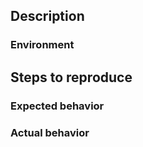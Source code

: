 ## Description

<!--
Please describe the problem/feature request. Please also describe what you want
to achieve.
--->

### Environment

<!--
Please provide information about the operating system and relevant versions of
the software.

Example:
Ubuntu 22.04 LTS, preCICE 3.0.0, DuMuX 3.7, DuMuX-preCICE 2.0.0
--->

## Steps to reproduce

<!-- Please describe the steps one has to execute to reproduce the problem. --->

### Expected behavior

<!-- What outcome did you expect? --->

### Actual behavior

<!-- What was the actual outcome? --->
